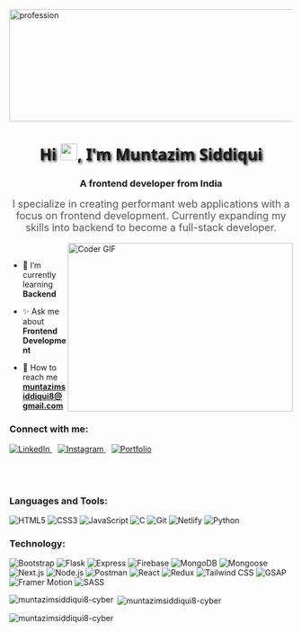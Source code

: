 <img align="center" alt="profession" width="900" height="200" src="https://user-images.githubusercontent.com/74038190/212750155-3ceddfbd-19d3-40a3-87af-8d329c8323c4.gif">
<h1 align="center" style="font-family: 'Segoe UI', Tahoma, Geneva, Verdana, sans-serif; text-shadow: 2px 2px 4px #000000;">
  Hi <img src="https://media.giphy.com/media/hvRJCLFzcasrR4ia7z/giphy.gif" width="30px" alt="waving hand" />, I'm Muntazim Siddiqui
</h1>
<h3 align="center">A frontend developer from India</h3>

<p align="center" style="font-size: 18px; max-width: 700px; margin: auto; color: #555;">
  I specialize in creating performant web applications with a focus on frontend development. Currently expanding my skills into backend to become a full-stack developer.
</p>

<br>

<img align="right" alt="Coder GIF" height=300 width=400 src="https://user-images.githubusercontent.com/74038190/212750999-42ff8a64-dad8-4772-9648-849968543991.gif" />

<br>

- 💫 I’m currently learning <b>Backend</b>

- ✨ Ask me about <b>Frontend Development</b>

- 💫 How to reach me <b>muntazimsiddiqui8@gmail.com</b>

<h3 align="left">Connect with me:</h3>
<p align="left">
  <a href="https://linkedin.com/in/muntazim-siddiqui-14a465313" target="_blank" rel="noreferrer" style="margin-right: 10px;">
    <img src="https://img.shields.io/badge/LinkedIn-0A66C2?style=for-the-badge&logo=linkedin&logoColor=white&shadow=1" alt="LinkedIn" />
  </a>
  <a href="https://instagram.com/muntazimsiddiqui700" target="_blank" rel="noreferrer" style="margin-right: 10px;">
    <img src="https://img.shields.io/badge/Instagram-E4405F?style=for-the-badge&logo=instagram&logoColor=white&shadow=1" alt="Instagram" />
  </a>
  <a href="https://muntazim-portfolio.netlify.app/" target="_blank" rel="noreferrer" style="margin-right: 10px;">
    <img src="https://img.shields.io/badge/Portfolio-808080?style=for-the-badge&logoColor=white&shadow=1&fontSize=36" alt="Portfolio" />
  </a>

<br>
<br>
<br>
<br>


<h3 align="left">Languages and Tools:</h3>
<p align="left">
    <img src="https://img.shields.io/badge/HTML5-E34F26?style=for-the-badge&logo=html5&logoColor=white&shadow=1" alt="HTML5" />
    <img src="https://img.shields.io/badge/CSS3-1572B6?style=for-the-badge&logo=css3&logoColor=white&shadow=1" alt="CSS3" />
    <img src="https://img.shields.io/badge/JavaScript-F7DF1E?style=for-the-badge&logo=javascript&logoColor=black&shadow=1" alt="JavaScript" />
    <img src="https://img.shields.io/badge/C-3178C6?style=for-the-badge&logo=&logoColor=white&shadow=1" alt="C" />
    <img src="https://img.shields.io/badge/Git-F05032?style=for-the-badge&logo=git&logoColor=white&shadow=1" alt="Git" />
    <img src="https://img.shields.io/badge/Netlify-00C7B7?style=for-the-badge&logo=netlify&logoColor=white&shadow=1" alt="Netlify" />
    <img src="https://img.shields.io/badge/Python-3776AB?style=for-the-badge&logo=python&logoColor=white&shadow=1" alt="Python" />
</p>

<h3 align="left">Technology:</h3>
<p align="left">
    <img src="https://img.shields.io/badge/Bootstrap-563D7C?style=for-the-badge&logo=bootstrap&logoColor=white&shadow=1" alt="Bootstrap" />
    <img src="https://img.shields.io/badge/Flask-000000?style=for-the-badge&logo=flask&logoColor=white&shadow=1" alt="Flask" />
    <img src="https://img.shields.io/badge/Express.js-000000?style=for-the-badge&logo=express&logoColor=white&shadow=1" alt="Express" />
    <img src="https://img.shields.io/badge/Firebase-FFCA28?style=for-the-badge&logo=firebase&logoColor=black&shadow=1" alt="Firebase" />
    <img src="https://img.shields.io/badge/MongoDB-47A248?style=for-the-badge&logo=mongodb&logoColor=white&shadow=1" alt="MongoDB" />
    <img src="https://img.shields.io/badge/Mongoose-476ABC?style=for-the-badge&logo=mongoose&logoColor=white&shadow=1" alt="Mongoose" />
    <img src="https://img.shields.io/badge/Next.js-000000?style=for-the-badge&logo=next.js&logoColor=white&shadow=1" alt="Next.js" />
    <img src="https://img.shields.io/badge/Node.js-339933?style=for-the-badge&logo=node.js&logoColor=white&shadow=1" alt="Node.js" />
    <img src="https://img.shields.io/badge/Postman-FF6C37?style=for-the-badge&logo=postman&logoColor=white&shadow=1" alt="Postman" />
    <img src="https://img.shields.io/badge/React-61DAFB?style=for-the-badge&logo=react&logoColor=black&shadow=1" alt="React" />
    <img src="https://img.shields.io/badge/Redux-764ABC?style=for-the-badge&logo=redux&logoColor=white&shadow=1" alt="Redux" />
    <img src="https://img.shields.io/badge/Tailwind_CSS-06B6D4?style=for-the-badge&logo=tailwind-css&logoColor=white&shadow=1" alt="Tailwind CSS" />
    <img src="https://img.shields.io/badge/GSAP-88CE02?style=for-the-badge&logo=greensock&logoColor=white&shadow=1" alt="GSAP" />
    <img src="https://img.shields.io/badge/Framer_Motion-0055FF?style=for-the-badge&logo=framer&logoColor=white&shadow=1" alt="Framer Motion" />
    <img src="https://img.shields.io/badge/SASS-CC6699?style=for-the-badge&logo=sass&logoColor=white&shadow=1" alt="SASS" />
</p>


<p><img align="left" src="https://github-readme-stats.vercel.app/api/top-langs?username=muntazimsiddiqui8-cyber&show_icons=true&locale=en&layout=compact" alt="muntazimsiddiqui8-cyber" /></p>

<p>&nbsp;<img align="center" src="https://github-readme-stats.vercel.app/api?username=muntazimsiddiqui8-cyber&show_icons=true&locale=en" alt="muntazimsiddiqui8-cyber" /></p>

<p><img align="center" src="https://github-readme-streak-stats.herokuapp.com/?user=muntazimsiddiqui8-cyber&" alt="muntazimsiddiqui8-cyber" /></p>
